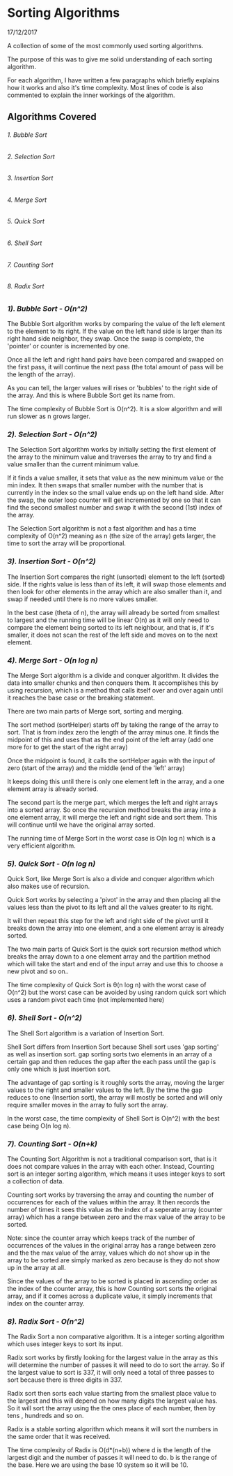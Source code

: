 # Sorting Algorithms
17/12/2017

A collection of some of the most commonly used sorting algorithms.

The purpose of this was to give me solid understanding of each sorting algorithm.

For each algorithm, I have written a few paragraphs which briefly explains how it works and also it's time complexity. Most lines of code is also commented to explain the inner workings of the algorithm.

## Algorithms Covered

###### 1. Bubble Sort
###### 2. Selection Sort
###### 3. Insertion Sort
###### 4. Merge Sort
###### 5. Quick Sort
###### 6. Shell Sort
###### 7. Counting Sort
###### 8. Radix Sort

### *1). Bubble Sort - O(n^2)*

The Bubble Sort algorithm works by comparing the value of the left element to the element to its right.
If the value on the left hand side is larger than its right hand side neighbor, they swap.
Once the swap is complete, the 'pointer' or counter is incremented by one.

Once all the left and right hand pairs have been compared and swapped on the first pass, it will continue
the next pass (the total amount of pass will be the length of the array).

As you can tell, the larger values will rises or 'bubbles' to the right side of the array. And this is
where Bubble Sort get its name from.

The time complexity of Bubble Sort is O(n^2). It is a slow algorithm and will run slower as n grows larger.

### *2). Selection Sort - O(n^2)*

The Selection Sort algorithm works by initially setting  the first element of the array to the minimum value
and traverses the array to try and find a value smaller than the current minimum value.

If it finds a value smaller, it sets that value as the new minimum value or the min index. It then swaps that smaller
number with the number that is currently in the index so the small value ends up on the left hand side. After the swap,
the outer loop counter will get incremented by one so that it can find the second smallest number and swap it with
the second (1st) index of the array.

The Selection Sort algorithm is not a fast algorithm and has a time complexity of O(n^2) meaning as n (the size of the array)
gets larger, the time to sort the array will be proportional.

### *3). Insertion Sort - O(n^2)*

The Insertion Sort compares the right (unsorted) element to the left (sorted) side. If the rights value 
is less than of its left, it will swap those elements and then look for other elements in the array which 
are also smaller than it, and swap if needed until there is no more values smaller.

In the best case (theta of n), the array will already be sorted from smallest to largest and the running
time will be linear O(n) as it will only need to compare the element being sorted to its left neighbour,
and that is, if it's smaller, it does not scan the rest of the left side and moves on to the next element.

### *4). Merge Sort - O(n log n)*

The Merge Sort algorithm is a divide and conquer algorithm. It divides the data into smaller
chunks and then conquers them. It accomplishes this by using recursion, which is a method that calls
itself over and over again until it reaches the base case or the breaking statement.

There are two main parts of Merge sort, sorting and merging.

The sort method (sortHelper) starts off by taking the range of the array to sort. That is from
index zero the length of the array minus one. It finds the midpoint of this and uses that as the end point 
of the left array (add one more for to get the start of the right array)

Once the midpoint is found, it calls the sortHelper again with the input of zero (start of the array) and the
middle (end of the 'left' array)

It keeps doing this until there is only one element left in the array, and a one element array is already sorted.

The second part is the merge part, which merges the left and right arrays into a sorted array. So once the recursion
method breaks the array into a one element array, it will merge the left and right side and sort them.
This will continue until we have the original array sorted.

The running time of Merge Sort in the worst case is O(n log n) which is a very efficient algorithm.

### *5). Quick Sort - O(n log n)*

Quick Sort, like Merge Sort is also a divide and conquer algorithm which also makes use of
recursion.

Quick Sort works by selecting a 'pivot' in the array and then placing all the values less than
the pivot to its left and all the values greater to its right.

It will then repeat this step for the left and right side of the pivot until it breaks down the
array into one element, and a one element array is already sorted.

The two main parts of Quick Sort is the quick sort recursion method which breaks the array down
to a one element array and the partition method which will take the start and end of the input
array and use this to choose a new pivot and so on..

The time complexity of Quick Sort is θ(n log n) with the worst case of O(n^2) but the worst case
can be avoided by using random quick sort which uses a random pivot each time (not implemented here)

### *6). Shell Sort - O(n^2)*

The Shell Sort algorithm is a variation of Insertion Sort.

Shell Sort differs from Insertion Sort because Shell sort uses 'gap sorting' as well as insertion sort.
gap sorting sorts two elements in an array of a certain gap and then reduces the gap after the each pass
until the gap is only one which is just insertion sort.

The advantage of gap sorting is it roughly sorts the array, moving the larger values to the right and smaller
values to the left. By the time the gap reduces to one (Insertion sort), the array will mostly be sorted and
will only require smaller moves in the array to fully sort the array.

In the worst case, the time complexity of Shell Sort is O(n^2) with the best case being O(n log n).

### *7). Counting Sort - O(n+k)*

The Counting Sort Algorithm is not a traditional comparison sort, that is it does not compare values in the array
with each other. Instead, Counting sort is an integer sorting algorithm, which means it uses integer keys to sort
a collection of data.

Counting sort works by traversing the array and counting the number of occurrences for each of the values within the
array. It then records the number of times it sees this value as the index of a seperate array (counter array) which
has a range between zero and the max value of the array to be sorted.

Note: since the counter array which keeps track of the number of occurrences of the values in the original array has
a range between zero and the the max value of the array, values which do not show up in the array to be sorted are
simply marked as zero because is they do not show up in the array at all.

Since the values of the array to be sorted is placed in ascending order as the index of the counter array, this is
how Counting sort sorts the original array, and if it comes across a duplicate value, it simply increments that index
on the counter array.

### *8). Radix Sort - O(n^2)*

The Radix Sort a non comparative algorithm. It is a integer sorting
algorithm which uses integer keys to sort its input.

Radix sort works by firstly looking for the largest value in the array as this will determine the number
of passes it will need to do to sort the array. So if the largest value to sort is 337, it will only need
a total of three passes to sort because there is three digits in 337.

Radix sort then sorts each value starting from the smallest place value to the largest and this will depend 
on how many digits the largest value has. So it will sort the array using the the ones place of each number, 
then by tens , hundreds and so on.

Radix is a stable sorting algorithm which means it will sort the numbers in the same order that it was received.

The time complexity of Radix is O(d*(n+b)) where d is the length of the largest digit and the number of passes 
it will need to do. b is the range of the base. Here we are using the base 10 system so it will be 10.







